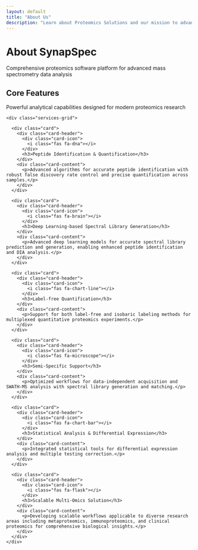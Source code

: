 ```yaml
---
layout: default
title: "About Us"
description: "Learn about Proteomics Solutions and our mission to advance scientific discovery through proteomics"
---
```


<div class="container">
  <div class="section-header">
    <h1>About SynapSpec</h1>
    <p class="section-subtitle">
      Comprehensive proteomics software platform for advanced mass spectrometry data analysis
    </p>
  </div>

  <section class="py-lg">
    <div class="section-header">
      <h2>Core Features</h2>
      <p class="section-subtitle">
        Powerful analytical capabilities designed for modern proteomics research
      </p>
    </div>

    <div class="services-grid">

      <div class="card">
        <div class="card-header">
          <div class="card-icon">
            <i class="fas fa-dna"></i>
          </div>
          <h3>Peptide Identification & Quantification</h3>
        </div>
        <div class="card-content">
          <p>Advanced algorithms for accurate peptide identification with robust false discovery rate control and precise quantification across samples.</p>
        </div>
      </div>

      <div class="card">
        <div class="card-header">
          <div class="card-icon">
            <i class="fas fa-brain"></i>
          </div>
          <h3>Deep Learning-based Spectral Library Generation</h3>
        </div>
        <div class="card-content">
          <p>Advanced deep learning models for accurate spectral library prediction and generation, enabling enhanced peptide identification and DIA analysis.</p>
        </div>
      </div>

      <div class="card">
        <div class="card-header">
          <div class="card-icon">
            <i class="fas fa-chart-line"></i>
          </div>
          <h3>Label-free Quantification</h3>
        </div>
        <div class="card-content">
          <p>Support for both label-free and isobaric labeling methods for multiplexed quantitative proteomics experiments.</p>
        </div>
      </div>

      <div class="card">
        <div class="card-header">
          <div class="card-icon">
            <i class="fas fa-microscope"></i>
          </div>
          <h3>Semi-Specific Support</h3>
        </div>
        <div class="card-content">
          <p>Optimized workflows for data-independent acquisition and SWATH-MS analysis with spectral library generation and matching.</p>
        </div>
      </div>

      <div class="card">
        <div class="card-header">
          <div class="card-icon">
            <i class="fas fa-chart-bar"></i>
          </div>
          <h3>Statistical Analysis & Differential Expression</h3>
        </div>
        <div class="card-content">
          <p>Integrated statistical tools for differential expression analysis and multiple testing correction.</p>
        </div>
      </div>

      <div class="card">
        <div class="card-header">
          <div class="card-icon">
            <i class="fas fa-flask"></i>
          </div>
          <h3>Scalable Multi-Omics Solution</h3>
        </div>
        <div class="card-content">
          <p>Developing scalable workflows applicable to diverse research areas including metaproteomics, immunoproteomics, and clinical proteomics for comprehensive biological insights.</p>
        </div>
      </div>
    </div>
  </section>

</div>
